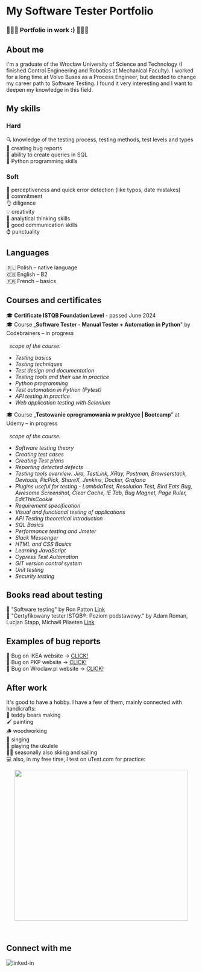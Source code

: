 # My Software Tester Portfolio <br>
### :bug::bug::bug: Portfolio in work :) :bug::bug::bug:<br>

## About me <br>
I'm a graduate of the Wrocław University of Science and Technology (I finished Control Engineering and Robotics at Mechanical Faculty). I worked for a long time at Volvo Buses as a Process Engineer, but decided to change my career path to Software Testing. I found it very interesting and I want to deepen my knowledge in this field. <br>


## My skills <br>
### Hard <br>
:mag: knowledge of the testing process, testing methods, test levels and types <br>
:page_facing_up: creating bug reports <br>
:speech_balloon: ability to create queries in SQL <br>
🐍 Python programming skills<br>

### Soft <br>
:eyes: perceptiveness and quick error detection (like typos, date mistakes) <br>
:muscle: commitment <br>
:ok_hand: diligence <br>
:bulb: creativity <br>
:thought_balloon: analytical thinking skills <br>
:couple: good communication skills <br>
:watch: punctuality <br>

## Languages <br>
🇵🇱 Polish – native language <br>
:gb: English – B2 <br>
:fr: French – basics <br>

## Courses and certificates <br>
:mortar_board: **Certificate ISTQB Foundation Level** - passed June 2024 <br>
:mortar_board: Course „**Software Tester - Manual Tester + Automation in Python**" by Codebrainers – in progress <br> <br>
&nbsp; _scope of the course:_
* _Testing basics_
* _Testing techniques_
* _Test design and documentation_
* _Testing tools and their use in practice_
* _Python programming_
* _Test automation in Python (Pytest)_
* _API testing in practice_
* _Web application testing with Selenium_

:mortar_board: Course „**Testowanie oprogramowania w praktyce | Bootcamp**” at Udemy – in progress <br><br>
&nbsp; _scope of the course:_
* _Software testing theory_
* _Creating test cases_
* _Creating Test plans_
* _Reporting detected defects_
* _Testing tools overview: Jira, TestLink, XRay, Postman, Browserstack, Devtools, PicPick, ShareX, Jenkins, Docker, Grafana_
* _Plugins useful for testing - LambdaTest, Resolution Test, Bird Eats Bug, Awesome Screenshot, Clear Cache, IE Tab, Bug Magnet, Page Ruler, EditThisCookie_
* _Requirement specification_
* _Visual and functional testing of applications_
* _API Testing theoretical introduction_
* _SQL Basics_
* _Performance testing and Jmeter_
* _Slack Messenger_
* _HTML and CSS Basics_
* _Learning JavaScript_
* _Cypress Test Automation_
* _GIT version control system_
* _Unit testing_
* _Security testing_

## Books read about testing <br>
:book: "Software testing" by Ron Patton [Link](https://tezeusz.pl/testowanie-oprogramowania-ron-patton)<br>
:book: "Certyfikowany tester ISTQB®. Poziom podstawowy." by Adam Roman, Lucjan Stapp, Michaël Pilaeten [Link](https://helion.pl/ksiazki/certyfikowany-tester-istqb-poziom-podstawowy-wydanie-ii-adam-roman-lucjan-stapp-michael-pilaeten,ctisp2.htm#format/d)<br>

## Examples of bug reports <br>
:bug: Bug on IKEA website -> [CLICK!](https://drive.google.com/file/d/1vrHSKYrR2-68o-vUA_6ox8Nx9FMl3rqy/view?usp=sharing)<br>
:bug: Bug on PKP website -> [CLICK!](https://drive.google.com/file/d/1XNBRkA72dWjOef3IC9-o6Qwl2xNTaV0b/view?usp=sharing)<br>
:bug: Bug on Wroclaw.pl website -> [CLICK!](https://drive.google.com/file/d/15EsNHxGx8Kaan2WMWL75Pa1Ns-jkLe13/view?usp=sharing)<br>

## After work <br>
It's good to have a hobby. I have a few of them, mainly connected with handicrafts:<br>
🧸 teddy bears making <br>
🖌️ painting <br>
🪵 woodworking <br>
🎤 singing <br>
🎸 playing the ukulele <br>
🎿⛵ seasonally also skiing and sailing <br>
💻 also, in my free time, I test on uTest.com for practice: <br>
<p align="center">
  <img width="460" height="400" src="https://i.ibb.co/wcR1zXy/firefox-4-Eu-KFYn-Cul.png">
</p>  <br>

## Connect with me<br>
[<img align="left" alt="linked-in" src="https://img.shields.io/badge/linkedin-%230077B5.svg?&style=for-the-badge&logo=linkedin&logoColor=white" />](https://www.linkedin.com/in/katarzyna-jaworska-b091a32aa/)

<br>





<!--
**katjaworska/katjaworska** is a ✨ _special_ ✨ repository because its `README.md` (this file) appears on your GitHub profile.

Here are some ideas to get you started:

- 🔭 I’m currently working on ...
- 🌱 I’m currently learning ...
- 👯 I’m looking to collaborate on ...
- 🤔 I’m looking for help with ...
- 💬 Ask me about ...
- 📫 How to reach me: ...
- 😄 Pronouns: ...
- ⚡ Fun fact: ...
-->
